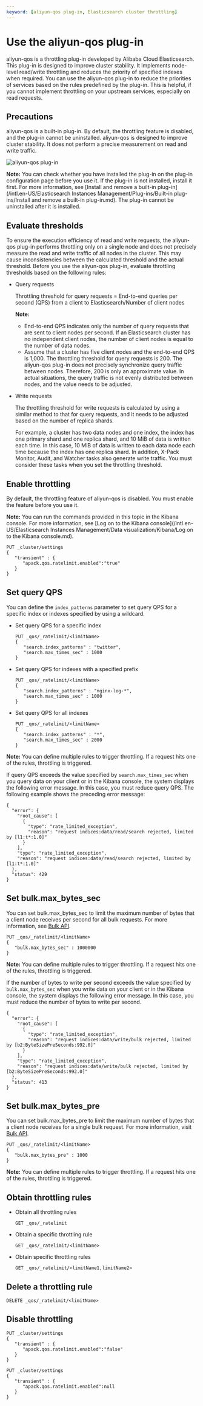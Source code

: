 ```yaml
---
keyword: [aliyun-qos plug-in, Elasticsearch cluster throttling]
---
```


# Use the aliyun-qos plug-in

aliyun-qos is a throttling plug-in developed by Alibaba Cloud Elasticsearch. This plug-in is designed to improve cluster stability. It implements node-level read/write throttling and reduces the priority of specified indexes when required. You can use the aliyun-qos plug-in to reduce the priorities of services based on the rules predefined by the plug-in. This is helpful, if you cannot implement throttling on your upstream services, especially on read requests.

## Precautions

aliyun-qos is a built-in plug-in. By default, the throttling feature is disabled, and the plug-in cannot be uninstalled. aliyun-qos is designed to improve cluster stability. It does not perform a precise measurement on read and write traffic.

![aliyun-qos plug-in](https://static-aliyun-doc.oss-cn-hangzhou.aliyuncs.com/assets/img/en-US/9567819951/p89247.png)

**Note:** You can check whether you have installed the plug-in on the plug-in configuration page before you use it. If the plug-in is not installed, install it first. For more information, see [Install and remove a built-in plug-in](/intl.en-US/Elasticsearch Instances Management/Plug-ins/Built-in plug-ins/Install and remove a built-in plug-in.md). The plug-in cannot be uninstalled after it is installed.

## Evaluate thresholds

To ensure the execution efficiency of read and write requests, the aliyun-qos plug-in performs throttling only on a single node and does not precisely measure the read and write traffic of all nodes in the cluster. This may cause inconsistencies between the calculated threshold and the actual threshold. Before you use the aliyun-qos plug-in, evaluate throttling thresholds based on the following rules:

-   Query requests

    Throttling threshold for query requests = End-to-end queries per second \(QPS\) from a client to Elasticsearch/Number of client nodes

    **Note:**

    -   End-to-end QPS indicates only the number of query requests that are sent to client nodes per second. If an Elasticsearch cluster has no independent client nodes, the number of client nodes is equal to the number of data nodes.
    -   Assume that a cluster has five client nodes and the end-to-end QPS is 1,000. The throttling threshold for query requests is 200. The aliyun-qos plug-in does not precisely synchronize query traffic between nodes. Therefore, 200 is only an approximate value. In actual situations, the query traffic is not evenly distributed between nodes, and the value needs to be adjusted.
-   Write requests

    The throttling threshold for write requests is calculated by using a similar method to that for query requests, and it needs to be adjusted based on the number of replica shards.

    For example, a cluster has two data nodes and one index, the index has one primary shard and one replica shard, and 10 MiB of data is written each time. In this case, 10 MiB of data is written to each data node each time because the index has one replica shard. In addition, X-Pack Monitor, Audit, and Watcher tasks also generate write traffic. You must consider these tasks when you set the throttling threshold.


## Enable throttling

By default, the throttling feature of aliyun-qos is disabled. You must enable the feature before you use it.

**Note:** You can run the commands provided in this topic in the Kibana console. For more information, see [Log on to the Kibana console](/intl.en-US/Elasticsearch Instances Management/Data visualization/Kibana/Log on to the Kibana console.md).

```
PUT _cluster/settings
{
   "transient" : {
      "apack.qos.ratelimit.enabled":"true"
   }
}
```

## Set query QPS

You can define the `index_patterns` parameter to set query QPS for a specific index or indexes specified by using a wildcard.

-   Set query QPS for a specific index

    ```
    PUT _qos/_ratelimit/<limitName>
    {
       "search.index_patterns" : "twitter",
       "search.max_times_sec" : 1000
    }
    ```

-   Set query QPS for indexes with a specified prefix

    ```
    PUT _qos/_ratelimit/<limitName>
    {
       "search.index_patterns" : "nginx-log-*",
       "search.max_times_sec" : 1000
    }
    ```

-   Set query QPS for all indexes

    ```
    PUT _qos/_ratelimit/<limitName>
    {
       "search.index_patterns" : "*",
       "search.max_times_sec" : 2000
    }
    ```


**Note:** You can define multiple rules to trigger throttling. If a request hits one of the rules, throttling is triggered.

If query QPS exceeds the value specified by `search.max_times_sec` when you query data on your client or in the Kibana console, the system displays the following error message. In this case, you must reduce query QPS. The following example shows the preceding error message:

```
{
  "error": {
    "root_cause": [
      {
        "type": "rate_limited_exception",
        "reason": "request indices:data/read/search rejected, limited by [l1:t*:1.0]"
      }
    ],
    "type": "rate_limited_exception",
    "reason": "request indices:data/read/search rejected, limited by [l1:t*:1.0]"
  },
  "status": 429
}
```

## Set bulk.max\_bytes\_sec

You can set bulk.max\_bytes\_sec to limit the maximum number of bytes that a client node receives per second for all bulk requests. For more information, see [Bulk API](https://www.elastic.co/guide/en/elasticsearch/reference/6.8/docs-bulk.html).

```
PUT _qos/_ratelimit/<limitName>
{
   "bulk.max_bytes_sec" : 1000000
}
```

**Note:** You can define multiple rules to trigger throttling. If a request hits one of the rules, throttling is triggered.

If the number of bytes to write per second exceeds the value specified by `bulk.max_bytes_sec` when you write data on your client or in the Kibana console, the system displays the following error message. In this case, you must reduce the number of bytes to write per second.

```
{
  "error": {
    "root_cause": [
      {
        "type": "rate_limited_exception",
        "reason": "request indices:data/write/bulk rejected, limited by [b2:ByteSizePreSeconds:992.0]"
      }
    ],
    "type": "rate_limited_exception",
    "reason": "request indices:data/write/bulk rejected, limited by [b2:ByteSizePreSeconds:992.0]"
  },
  "status": 413
}
```

## Set bulk.max\_bytes\_pre

You can set bulk.max\_bytes\_pre to limit the maximum number of bytes that a client node receives for a single bulk request. For more information, visit [Bulk API](https://www.elastic.co/guide/en/elasticsearch/reference/6.8/docs-bulk.html).

```
PUT _qos/_ratelimit/<limitName>
{
   "bulk.max_bytes_pre" : 1000
}
```

**Note:** You can define multiple rules to trigger throttling. If a request hits one of the rules, throttling is triggered.

## Obtain throttling rules

-   Obtain all throttling rules

    ```
    GET _qos/_ratelimit
    ```

-   Obtain a specific throttling rule

    ```
    GET _qos/_ratelimit/<limitName>
    ```

-   Obtain specific throttling rules

    ```
    GET _qos/_ratelimit/<limitName1,limitName2>
    ```


## Delete a throttling rule

```
DELETE _qos/_ratelimit/<limitName>
```

## Disable throttling

```
PUT _cluster/settings
{
   "transient" : {
      "apack.qos.ratelimit.enabled":"false"
   }
}
```

```
PUT _cluster/settings
{
   "transient" : {
      "apack.qos.ratelimit.enabled":null
   }
}
```

